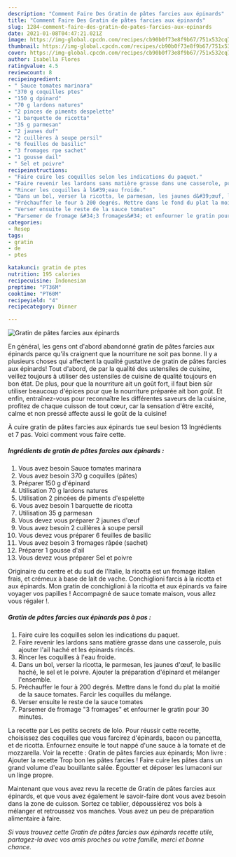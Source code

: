 ```yaml
---
description: "Comment Faire Des Gratin de pâtes farcies aux épinards"
title: "Comment Faire Des Gratin de pâtes farcies aux épinards"
slug: 1284-comment-faire-des-gratin-de-pates-farcies-aux-epinards
date: 2021-01-08T04:47:21.021Z
image: https://img-global.cpcdn.com/recipes/cb90b0f73e8f9b67/751x532cq70/gratin-de-pates-farcies-aux-epinards-photo-principale-de-la-recette.jpg
thumbnail: https://img-global.cpcdn.com/recipes/cb90b0f73e8f9b67/751x532cq70/gratin-de-pates-farcies-aux-epinards-photo-principale-de-la-recette.jpg
cover: https://img-global.cpcdn.com/recipes/cb90b0f73e8f9b67/751x532cq70/gratin-de-pates-farcies-aux-epinards-photo-principale-de-la-recette.jpg
author: Isabella Flores
ratingvalue: 4.5
reviewcount: 8
recipeingredient:
- " Sauce tomates marinara"
- "370 g coquilles ptes"
- "150 g dpinard"
- "70 g lardons natures"
- "2 pinces de piments despelette"
- "1 barquette de ricotta"
- "35 g parmesan"
- "2 jaunes duf"
- "2 cuillères à soupe persil"
- "6 feuilles de basilic"
- "3 fromages rpe sachet"
- "1 gousse dail"
- " Sel et poivre"
recipeinstructions:
- "Faire cuire les coquilles selon les indications du paquet."
- "Faire revenir les lardons sans matière grasse dans une casserole, puis ajouter l&#39;ail haché et les épinards rincés."
- "Rincer les coquilles à l&#39;eau froide."
- "Dans un bol, verser la ricotta, le parmesan, les jaunes d&#39;œuf, le basilic haché, le sel et le poivre. Ajouter la préparation d&#39;épinard et mélanger l&#39;ensemble."
- "Préchauffer le four à 200 degrés. Mettre dans le fond du plat la moitié de la sauce tomates. Farcir les coquilles du mélange."
- "Verser ensuite le reste de la sauce tomates"
- "Parsemer de fromage &#34;3 fromages&#34; et enfourner le gratin pour 30 minutes."
categories:
- Resep
tags:
- gratin
- de
- ptes

katakunci: gratin de ptes 
nutrition: 195 calories
recipecuisine: Indonesian
preptime: "PT36M"
cooktime: "PT60M"
recipeyield: "4"
recipecategory: Dinner

---
```



![Gratin de pâtes farcies aux épinards](https://img-global.cpcdn.com/recipes/cb90b0f73e8f9b67/751x532cq70/gratin-de-pates-farcies-aux-epinards-photo-principale-de-la-recette.jpg)

En général, les gens ont d'abord abandonné gratin de pâtes farcies aux épinards parce qu'ils craignent que la nourriture ne soit pas bonne. Il y a plusieurs choses qui affectent la qualité gustative de gratin de pâtes farcies aux épinards! Tout d'abord, de par la qualité des ustensiles de cuisine, veillez toujours à utiliser des ustensiles de cuisine de qualité toujours en bon état. De plus, pour que la nourriture ait un goût fort, il faut bien sûr utiliser beaucoup d'épices pour que la nourriture préparée ait bon goût. Et enfin, entraînez-vous pour reconnaître les différentes saveurs de la cuisine, profitez de chaque cuisson de tout cœur, car la sensation d'être excité, calme et non pressé affecte aussi le goût de la cuisine!

<!--inarticleads1-->

À cuire gratin de pâtes farcies aux épinards tue seul besion 13 Ingrédients et 7 pas. Voici comment vous faire cette.

##### Ingrédients de gratin de pâtes farcies aux épinards :

1. Vous avez besoin  Sauce tomates marinara
1. Vous avez besoin 370 g coquilles (pâtes)
1. Préparer 150 g d&#39;épinard
1. Utilisation 70 g lardons natures
1. Utilisation 2 pincées de piments d&#39;espelette
1. Vous avez besoin 1 barquette de ricotta
1. Utilisation 35 g parmesan
1. Vous devez vous préparer 2 jaunes d&#39;œuf
1. Vous avez besoin 2 cuillères à soupe persil
1. Vous devez vous préparer 6 feuilles de basilic
1. Vous avez besoin 3 fromages râpée (sachet)
1. Préparer 1 gousse d&#39;ail
1. Vous devez vous préparer  Sel et poivre


Originaire du centre et du sud de l&#39;Italie, la ricotta est un fromage italien frais, et crémeux à base de lait de vache. Conchiglioni farcis à la ricotta et aux épinards. Mon gratin de conchiglioni à la ricotta et aux épinards va faire voyager vos papilles ! Accompagné de sauce tomate maison, vous allez vous régaler !. 

<!--inarticleads2-->

##### Gratin de pâtes farcies aux épinards pas à pas :

1. Faire cuire les coquilles selon les indications du paquet.
1. Faire revenir les lardons sans matière grasse dans une casserole, puis ajouter l&#39;ail haché et les épinards rincés.
1. Rincer les coquilles à l&#39;eau froide.
1. Dans un bol, verser la ricotta, le parmesan, les jaunes d&#39;œuf, le basilic haché, le sel et le poivre. Ajouter la préparation d&#39;épinard et mélanger l&#39;ensemble.
1. Préchauffer le four à 200 degrés. Mettre dans le fond du plat la moitié de la sauce tomates. Farcir les coquilles du mélange.
1. Verser ensuite le reste de la sauce tomates
1. Parsemer de fromage &#34;3 fromages&#34; et enfourner le gratin pour 30 minutes.


La recette par Les petits secrets de lolo. Pour réussir cette recette, choisissez des coquilles que vous farcirez d&#39;épinards, bacon ou pancetta, et de ricotta. Enfournez ensuite le tout nappé d&#39;une sauce à la tomate et de mozzarella. Voir la recette : Gratin de pâtes farcies aux épinards; Mon livre : Ajouter la recette Trop bon les pâtes farcies ! Faire cuire les pâtes dans un grand volume d&#39;eau bouillante salée. Égoutter et déposer les lumaconi sur un linge propre. 

<!--inarticleads1-->

<p>
Maintenant que vous avez revu la recette de Gratin de pâtes farcies aux épinards, et que vous avez également le savoir-faire dont vous avez besoin dans la zone de cuisson. Sortez ce tablier, dépoussiérez vos bols à mélanger et retroussez vos manches. Vous avez un peu de préparation alimentaire à faire.
</p>

<p>
<i>Si vous trouvez cette Gratin de pâtes farcies aux épinards recette utile, partagez-la avec vos amis proches ou votre famille, merci et bonne chance.</i>
</p>
